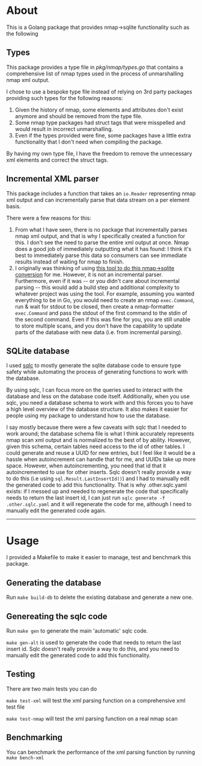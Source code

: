 # About
This is a Golang package that provides nmap→sqlite functionality such as the following

## Types
This package provides a type file in *pkg/nmap/types.go* that contains a comprehensive list of nmap types used in the process of unmarshalling nmap xml output. 

I chose to use a bespoke type file instead of relying on 3rd party packages providing such types for the following reasons:
1. Given the history of nmap, some elements and attributes don't exist anymore and should be removed from the type file.
2. Some nmap type packages had struct tags that were misspelled and would result in incorrect unmarshalling.
3. Even if the types provided were fine, some packages have a little extra functionality that I don't need when compiling the package.

By having my own type file, I have the freedom to remove the unnecessary xml elements and correct the struct tags.

## Incremental XML parser
This package includes a function that takes an `io.Reader` representing nmap xml output and can incrementally parse that data stream
on a per element basis.

There were a few reasons for this:
1. From what I have seen, there is no package that incrementally parses nmap xml output, and that is why I specifically created a function for this.
I don't see the need to parse the entire xml output at once. Nmap does a good job of immediately outputting what it has found: I think it's best to 
immediately parse this data so consumers can see immediate results instead of waiting for nmap to finish.
2. I originally was thinking of using [this tool to do this nmap→sqlite conversion](github.com/vdjagilev/nmap-formatter) for me. However, it is not an incremental parser.
Furthermore, even if it was -- or you didn't care about incremental parsing -- this would add a build step and additional complexity to whatever project was using the tool.
For example, assuming you wanted everything to be in Go, you would need to create an nmap `exec.Command`, run & wait for stdout to be closed, then create a nmap-formatter `exec.Command`
and pass the stdout of the first command to the stdin of the second command. Even if this was fine for you, you are still unable to store multiple scans, and
you don't have the capability to update parts of the database with new data (i.e. from incremental parsing).

## SQLite database
I used [sqlc](https://sqlc.dev) to mostly generate the sqlite database code to ensure type safety while automating the process of generating functions to work with the database.

By using sqlc, I can focus more on the queries used to interact with the database and less on the database code itself.
Additionally, when you use sqlc, you need a database schema to work with and this forces you to have a high level overview of the database structure.
It also makes it easier for people using my package to understand how to use the database.

I say mostly because there were a few caveats with sqlc that I needed to work around; the database schema file is what I think accurately represents nmap scan xml output and is normalized
to the best of by ability. However, given this schema, certain tables need access to the id of other tables. 
I could generate and reuse a UUID for new entries, but I feel like it would be a hassle when autoincrement can handle that for me, and UUIDs take up more space.
However, when autoincrementing, you need that id that it autoincremented to use for other inserts.
Sqlc doesn't really provide a way to do this (i.e using `sql.Result.LastInsertId()`) and I had to manually edit the generated code to add this functionality.
That is why .other.sqlc.yaml exists: if I messed up and needed to regenerate the code that specifically needs to return the last insert id,
I can just run `sqlc generate -f .other.sqlc.yaml` and it will regenerate the code for me, although I need to manually edit the generated code again.

<hr>

# Usage
I provided a Makefile to make it easier to manage, test and benchmark this package.

## Generating the database
Run `make build-db` to delete the existing database and generate a new one.

## Genereating the sqlc code
Run `make gen` to generate the main 'automatic' sqlc code.

`make gen-alt` is used to generate the code that needs to return the last insert id.
Sqlc doesn't really provide a way to do this, and you need to manually edit the generated code 
to add this functionality.

## Testing
There are two main tests you can do

`make test-xml` will test the xml parsing function on a comprehensive xml test file

`make test-nmap` will test the xml parsing function on a real nmap scan

## Benchmarking
You can benchmark the performance of the xml parsing function by running `make bench-xml`

